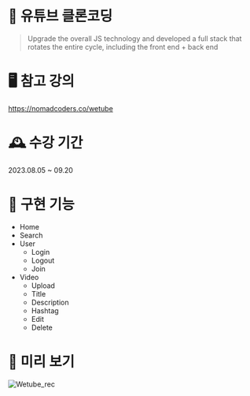 # 🔆 유튜브 클론코딩

> Upgrade the overall JS technology and developed a full stack that rotates the entire cycle, including the front end + back end

# 🖥️ 참고 강의

https://nomadcoders.co/wetube

# 🕰️ 수강 기간

2023.08.05 ~ 09.20

# 💪 구현 기능

- Home
- Search
- User
  - Login
  - Logout
  - Join
- Video
  - Upload
  - Title
  - Description
  - Hashtag
  - Edit
  - Delete

# 👀 미리 보기

![Wetube_rec](https://github.com/EUNCHAEv1006/wetube-reloaded/assets/129070298/9b7b1fc8-54fe-4cc6-9aa0-015687aafcfb)
